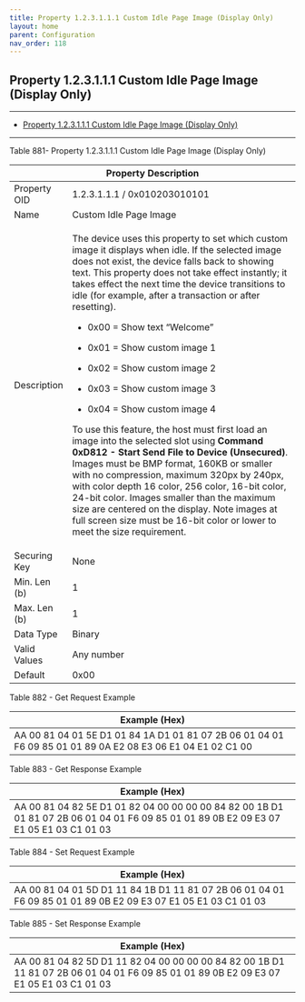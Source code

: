 ```yaml
---
title: Property 1.2.3.1.1.1 Custom Idle Page Image (Display Only)
layout: home
parent: Configuration
nav_order: 118
---
```


## Property 1.2.3.1.1.1 Custom Idle Page Image (Display Only)

---

- [Property 1.2.3.1.1.1 Custom Idle Page Image (Display Only)](#property-123111-custom-idle-page-image-display-only)

---


Table 881- Property 1.2.3.1.1.1 Custom Idle Page Image (Display Only)

<table>
<colgroup>
<col style="width: 14%" />
<col style="width: 85%" />
</colgroup>
<thead>
<tr>
<th colspan="2">Property Description</th>
</tr>
</thead>
<tbody>
<tr>
<td>Property OID</td>
<td>1.2.3.1.1.1 / 0x010203010101</td>
</tr>
<tr>
<td>Name</td>
<td>Custom Idle Page Image</td>
</tr>
<tr>
<td>Description</td>
<td><p>The device uses this property to set which custom image it
displays when idle. If the selected image does not exist, the device
falls back to showing text. This property does not take effect
instantly; it takes effect the next time the device transitions to idle
(for example, after a transaction or after resetting).</p>
<ul>
<li><p>0x00 = Show text “Welcome”</p></li>
<li><p>0x01 = Show custom image 1</p></li>
<li><p>0x02 = Show custom image 2</p></li>
<li><p>0x03 = Show custom image 3</p></li>
<li><p>0x04 = Show custom image 4</p></li>
</ul>
<p>To use this feature, the host must first load an image into the
selected slot using <strong>Command 0xD812 - Start Send File to Device
(Unsecured)</strong>. Images must be BMP format, 160KB or smaller with
no compression, maximum 320px by 240px, with color depth 16 color, 256
color, 16-bit color, 24-bit color. Images smaller than the maximum size
are centered on the display. Note images at full screen size must be
16-bit color or lower to meet the size requirement.</p></td>
</tr>
<tr>
<td>Securing Key</td>
<td>None</td>
</tr>
<tr>
<td>Min. Len (b)</td>
<td>1</td>
</tr>
<tr>
<td>Max. Len (b)</td>
<td>1</td>
</tr>
<tr>
<td>Data Type</td>
<td>Binary</td>
</tr>
<tr>
<td>Valid Values</td>
<td>Any number</td>
</tr>
<tr>
<td>Default</td>
<td>0x00</td>
</tr>
</tbody>
</table>

Table 882 - Get Request Example

| Example (Hex) |
|----|
| AA 00 81 04 01 5E D1 01 84 1A D1 01 81 07 2B 06 01 04 01 F6 09 85 01 01 89 0A E2 08 E3 06 E1 04 E1 02 C1 00 |

Table 883 - Get Response Example

| Example (Hex) |
|----|
| AA 00 81 04 82 5E D1 01 82 04 00 00 00 00 84 82 00 1B D1 01 81 07 2B 06 01 04 01 F6 09 85 01 01 89 0B E2 09 E3 07 E1 05 E1 03 C1 01 03 |

Table 884 - Set Request Example

| Example (Hex) |
|----|
| AA 00 81 04 01 5D D1 11 84 1B D1 11 81 07 2B 06 01 04 01 F6 09 85 01 01 89 0B E2 09 E3 07 E1 05 E1 03 C1 01 03 |

Table 885 - Set Response Example

| Example (Hex) |
|----|
| AA 00 81 04 82 5D D1 11 82 04 00 00 00 00 84 82 00 1B D1 11 81 07 2B 06 01 04 01 F6 09 85 01 01 89 0B E2 09 E3 07 E1 05 E1 03 C1 01 03 |

##